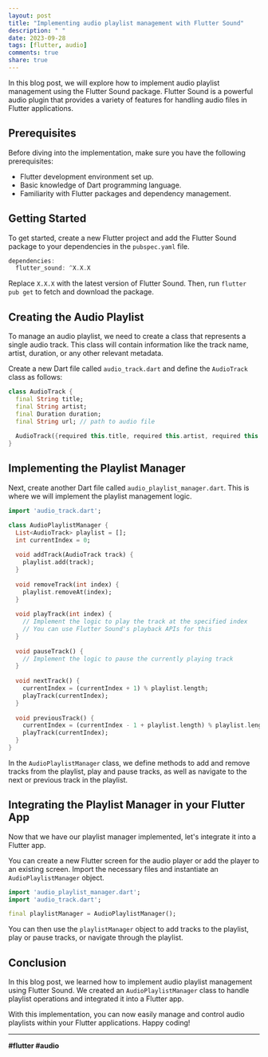 ```yaml
---
layout: post
title: "Implementing audio playlist management with Flutter Sound"
description: " "
date: 2023-09-28
tags: [flutter, audio]
comments: true
share: true
---
```


In this blog post, we will explore how to implement audio playlist management using the Flutter Sound package. Flutter Sound is a powerful audio plugin that provides a variety of features for handling audio files in Flutter applications.

## Prerequisites
Before diving into the implementation, make sure you have the following prerequisites:
- Flutter development environment set up.
- Basic knowledge of Dart programming language.
- Familiarity with Flutter packages and dependency management.

## Getting Started
To get started, create a new Flutter project and add the Flutter Sound package to your dependencies in the `pubspec.yaml` file.

```dart
dependencies:
  flutter_sound: ^X.X.X
```

Replace `X.X.X` with the latest version of Flutter Sound. Then, run `flutter pub get` to fetch and download the package.

## Creating the Audio Playlist
To manage an audio playlist, we need to create a class that represents a single audio track. This class will contain information like the track name, artist, duration, or any other relevant metadata.

Create a new Dart file called `audio_track.dart` and define the `AudioTrack` class as follows:

```dart
class AudioTrack {
  final String title;
  final String artist;
  final Duration duration;
  final String url; // path to audio file
  
  AudioTrack({required this.title, required this.artist, required this.duration, required this.url});
}
```

## Implementing the Playlist Manager
Next, create another Dart file called `audio_playlist_manager.dart`. This is where we will implement the playlist management logic.

```dart
import 'audio_track.dart';

class AudioPlaylistManager {
  List<AudioTrack> playlist = [];
  int currentIndex = 0;
  
  void addTrack(AudioTrack track) {
    playlist.add(track);
  }
  
  void removeTrack(int index) {
    playlist.removeAt(index);
  }
  
  void playTrack(int index) {
    // Implement the logic to play the track at the specified index
    // You can use Flutter Sound's playback APIs for this
  }
  
  void pauseTrack() {
    // Implement the logic to pause the currently playing track
  }
  
  void nextTrack() {
    currentIndex = (currentIndex + 1) % playlist.length;
    playTrack(currentIndex);
  }
  
  void previousTrack() {
    currentIndex = (currentIndex - 1 + playlist.length) % playlist.length;
    playTrack(currentIndex);
  }
}
```

In the `AudioPlaylistManager` class, we define methods to add and remove tracks from the playlist, play and pause tracks, as well as navigate to the next or previous track in the playlist.

## Integrating the Playlist Manager in your Flutter App
Now that we have our playlist manager implemented, let's integrate it into a Flutter app. 

You can create a new Flutter screen for the audio player or add the player to an existing screen. Import the necessary files and instantiate an `AudioPlaylistManager` object.

```dart
import 'audio_playlist_manager.dart';
import 'audio_track.dart';

final playlistManager = AudioPlaylistManager();
```

You can then use the `playlistManager` object to add tracks to the playlist, play or pause tracks, or navigate through the playlist.

## Conclusion
In this blog post, we learned how to implement audio playlist management using Flutter Sound. We created an `AudioPlaylistManager` class to handle playlist operations and integrated it into a Flutter app.

With this implementation, you can now easily manage and control audio playlists within your Flutter applications. Happy coding!

---

**#flutter #audio**